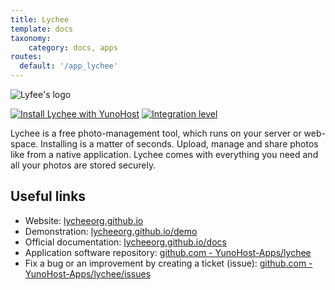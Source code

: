 ```yaml
---
title: Lychee
template: docs
taxonomy:
    category: docs, apps
routes:
  default: '/app_lychee'
---
```


![Lyfee's logo](image://lychee_logo.png?width=80)

[![Install Lychee with YunoHost](https://install-app.yunohost.org/install-with-yunohost.png)](https://install-app.yunohost.org/?app=lychee) [![Integration level](https://dash.yunohost.org/integration/lychee.svg)](https://dash.yunohost.org/appci/app/lychee)

Lychee is a free photo-management tool, which runs on your server or web-space. Installing is a matter of seconds. Upload, manage and share photos like from a native application. Lychee comes with everything you need and all your photos are stored securely.

## Useful links

 + Website: [lycheeorg.github.io](https://lycheeorg.github.io/)
 + Demonstration: [lycheeorg.github.io/demo](https://lycheeorg.github.io/demo/)
 + Official documentation: [lycheeorg.github.io/docs](https://lycheeorg.github.io/docs/)
 + Application software repository: [github.com - YunoHost-Apps/lychee](https://github.com/YunoHost-Apps/lychee_ynh)
 + Fix a bug or an improvement by creating a ticket (issue): [github.com - YunoHost-Apps/lychee/issues](https://github.com/YunoHost-Apps/lychee_ynh/issues)
